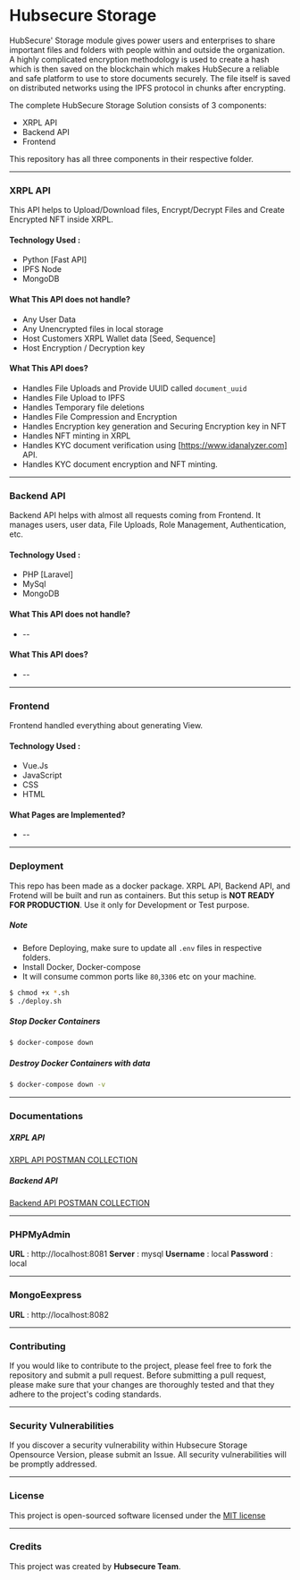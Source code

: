 # Hubsecure Storage


HubSecure' Storage module gives power users and enterprises to share important files and folders with people within and outside the organization. A highly complicated encryption methodology is used to create a hash which is then saved on the blockchain which makes HubSecure a reliable and safe platform to use to store documents securely. The file itself is saved on distributed networks using the IPFS protocol in chunks after encrypting.

The complete HubSecure Storage Solution consists of 3 components:

* XRPL API
* Backend API
* Frontend

This repository has all three components in their respective folder.
___

### XRPL API

This API helps to Upload/Download files, Encrypt/Decrypt Files and Create Encrypted NFT inside XRPL.

#### Technology Used :

* Python [Fast API]
* IPFS Node
* MongoDB

#### What This API does not handle?

* Any User Data
* Any Unencrypted files in local storage
* Host Customers XRPL Wallet data [Seed, Sequence]
* Host Encryption / Decryption key

#### What This API does?

* Handles File Uploads and Provide UUID called `document_uuid`
* Handles File Upload to IPFS
* Handles Temporary file deletions
* Handles File Compression and Encryption
* Handles Encryption key generation and Securing Encryption key in NFT 
* Handles NFT minting in XRPL 
* Handles KYC document verification using [https://www.idanalyzer.com] API.
* Handles KYC document encryption and NFT minting.

___

### Backend API

Backend API helps with almost all requests coming from Frontend. It manages users, user data, File Uploads, Role Management, Authentication, etc.

#### Technology Used :

* PHP [Laravel]
* MySql
* MongoDB

#### What This API does not handle?

* --

#### What This API does?

* --

___

### Frontend

Frontend handled everything about generating View.

#### Technology Used :

* Vue.Js
* JavaScript
* CSS
* HTML

#### What Pages are Implemented?

* --

___

### Deployment

This repo has been made as a docker package. XRPL API, Backend API, and Frotend will be built and run as containers. But this setup is **NOT READY FOR PRODUCTION**. Use it only for Development or Test purpose.

##### Note

* Before Deploying, make sure to update all `.env` files in respective folders.
* Install Docker, Docker-compose
* It will consume common ports like `80`,`3306` etc on your machine.

```bash
$ chmod +x *.sh
$ ./deploy.sh
```

##### Stop Docker Containers

```bash
$ docker-compose down
```

##### Destroy Docker Containers with data

```bash
$ docker-compose down -v
```
___

### Documentations

##### XRPL API

[XRPL API POSTMAN COLLECTION](https://github.com/EdienAS/Hubsecure_storage/tree/master/xrpl_api/postman_collection)

##### Backend API

[Backend API POSTMAN COLLECTION](https://github.com/EdienAS/Hubsecure_storage/tree/master/storage_app/documents)

___

###  PHPMyAdmin

**URL** : http://localhost:8081
**Server** : mysql
**Username** : local
**Password** : local

___

###  MongoEexpress

**URL** : http://localhost:8082

___

###  Contributing

If you would like to contribute to the project, please feel free to fork the repository and submit a pull request. Before submitting a pull request, please make sure that your changes are thoroughly tested and that they adhere to the project's coding standards.

___

### Security Vulnerabilities

If you discover a security vulnerability within Hubsecure Storage Opensource Version, please submit an Issue. All security vulnerabilities will be promptly addressed.

___

### License

This project is open-sourced software licensed under the [MIT license](https://opensource.org/license/mit/)

___

### Credits

This project was created by **Hubsecure Team**.
